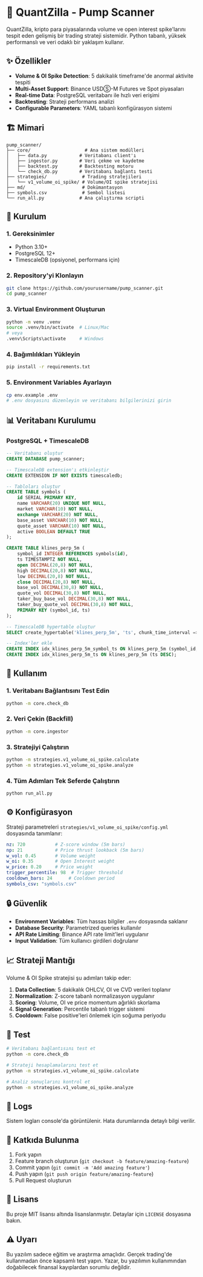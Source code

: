 # 🚀 QuantZilla - Pump Scanner

QuantZilla, kripto para piyasalarında volume ve open interest spike'larını tespit eden gelişmiş bir trading strateji sistemidir. Python tabanlı, yüksek performanslı ve veri odaklı bir yaklaşım kullanır.

## ✨ Özellikler

- **Volume & OI Spike Detection**: 5 dakikalık timeframe'de anormal aktivite tespiti
- **Multi-Asset Support**: Binance USDⓈ-M Futures ve Spot piyasaları
- **Real-time Data**: PostgreSQL veritabanı ile hızlı veri erişimi
- **Backtesting**: Strateji performans analizi
- **Configurable Parameters**: YAML tabanlı konfigürasyon sistemi

## 🏗️ Mimari

```
pump_scanner/
├── core/                    # Ana sistem modülleri
│   ├── data.py            # Veritabanı client'ı
│   ├── ingestor.py        # Veri çekme ve kaydetme
│   ├── backtest.py        # Backtesting motoru
│   └── check_db.py        # Veritabanı bağlantı testi
├── strategies/             # Trading stratejileri
│   └── v1_volume_oi_spike/ # Volume/OI spike stratejisi
├── md/                     # Dokümantasyon
├── symbols.csv             # Sembol listesi
└── run_all.py             # Ana çalıştırma scripti
```

## 🚀 Kurulum

### 1. Gereksinimler

- Python 3.10+
- PostgreSQL 12+
- TimescaleDB (opsiyonel, performans için)

### 2. Repository'yi Klonlayın

```bash
git clone https://github.com/yourusername/pump_scanner.git
cd pump_scanner
```

### 3. Virtual Environment Oluşturun

```bash
python -m venv .venv
source .venv/bin/activate  # Linux/Mac
# veya
.venv\Scripts\activate     # Windows
```

### 4. Bağımlılıkları Yükleyin

```bash
pip install -r requirements.txt
```

### 5. Environment Variables Ayarlayın

```bash
cp env.example .env
# .env dosyasını düzenleyin ve veritabanı bilgilerinizi girin
```

## 📊 Veritabanı Kurulumu

### PostgreSQL + TimescaleDB

```sql
-- Veritabanı oluştur
CREATE DATABASE pump_scanner;

-- TimescaleDB extension'ı etkinleştir
CREATE EXTENSION IF NOT EXISTS timescaledb;

-- Tabloları oluştur
CREATE TABLE symbols (
    id SERIAL PRIMARY KEY,
    name VARCHAR(20) UNIQUE NOT NULL,
    market VARCHAR(10) NOT NULL,
    exchange VARCHAR(20) NOT NULL,
    base_asset VARCHAR(10) NOT NULL,
    quote_asset VARCHAR(10) NOT NULL,
    active BOOLEAN DEFAULT TRUE
);

CREATE TABLE klines_perp_5m (
    symbol_id INTEGER REFERENCES symbols(id),
    ts TIMESTAMPTZ NOT NULL,
    open DECIMAL(20,8) NOT NULL,
    high DECIMAL(20,8) NOT NULL,
    low DECIMAL(20,8) NOT NULL,
    close DECIMAL(20,8) NOT NULL,
    base_vol DECIMAL(30,8) NOT NULL,
    quote_vol DECIMAL(30,8) NOT NULL,
    taker_buy_base_vol DECIMAL(30,8) NOT NULL,
    taker_buy_quote_vol DECIMAL(30,8) NOT NULL,
    PRIMARY KEY (symbol_id, ts)
);

-- TimescaleDB hypertable oluştur
SELECT create_hypertable('klines_perp_5m', 'ts', chunk_time_interval => INTERVAL '1 day');

-- Index'ler ekle
CREATE INDEX idx_klines_perp_5m_symbol_ts ON klines_perp_5m (symbol_id, ts DESC);
CREATE INDEX idx_klines_perp_5m_ts ON klines_perp_5m (ts DESC);
```

## 🎯 Kullanım

### 1. Veritabanı Bağlantısını Test Edin

```bash
python -m core.check_db
```

### 2. Veri Çekin (Backfill)

```bash
python -m core.ingestor
```

### 3. Stratejiyi Çalıştırın

```bash
python -m strategies.v1_volume_oi_spike.calculate
python -m strategies.v1_volume_oi_spike.analyze
```

### 4. Tüm Adımları Tek Seferde Çalıştırın

```bash
python run_all.py
```

## ⚙️ Konfigürasyon

Strateji parametreleri `strategies/v1_volume_oi_spike/config.yml` dosyasında tanımlanır:

```yaml
nz: 720           # Z-score window (5m bars)
np: 21            # Price thrust lookback (5m bars)
w_vol: 0.45       # Volume weight
w_oi: 0.35        # Open Interest weight
w_price: 0.20     # Price weight
trigger_percentile: 98  # Trigger threshold
cooldown_bars: 24      # Cooldown period
symbols_csv: "symbols.csv"
```

## 🔒 Güvenlik

- **Environment Variables**: Tüm hassas bilgiler `.env` dosyasında saklanır
- **Database Security**: Parametrized queries kullanılır
- **API Rate Limiting**: Binance API rate limit'leri uygulanır
- **Input Validation**: Tüm kullanıcı girdileri doğrulanır

## 📈 Strateji Mantığı

Volume & OI Spike stratejisi şu adımları takip eder:

1. **Data Collection**: 5 dakikalık OHLCV, OI ve CVD verileri toplanır
2. **Normalization**: Z-score tabanlı normalizasyon uygulanır
3. **Scoring**: Volume, OI ve price momentum ağırlıklı skorlama
4. **Signal Generation**: Percentile tabanlı trigger sistemi
5. **Cooldown**: False positive'leri önlemek için soğuma periyodu

## 🧪 Test

```bash
# Veritabanı bağlantısını test et
python -m core.check_db

# Strateji hesaplamalarını test et
python -m strategies.v1_volume_oi_spike.calculate

# Analiz sonuçlarını kontrol et
python -m strategies.v1_volume_oi_spike.analyze
```

## 📝 Logs

Sistem logları console'da görüntülenir. Hata durumlarında detaylı bilgi verilir.

## 🤝 Katkıda Bulunma

1. Fork yapın
2. Feature branch oluşturun (`git checkout -b feature/amazing-feature`)
3. Commit yapın (`git commit -m 'Add amazing feature'`)
4. Push yapın (`git push origin feature/amazing-feature`)
5. Pull Request oluşturun

## 📄 Lisans

Bu proje MIT lisansı altında lisanslanmıştır. Detaylar için `LICENSE` dosyasına bakın.

## ⚠️ Uyarı

Bu yazılım sadece eğitim ve araştırma amaçlıdır. Gerçek trading'de kullanmadan önce kapsamlı test yapın. Yazar, bu yazılımın kullanımından doğabilecek finansal kayıplardan sorumlu değildir.
